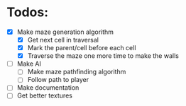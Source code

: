 # Todos:
  - [x] Make maze generation algorithm
    - [x] Get next cell in traversal 
    - [x] Mark the parent/cell before each cell
    - [x] Traverse the maze one more time to make the walls
  - [ ] Make AI
    - [ ] Make maze pathfinding algorithm
    - [ ] Follow path to player
  - [ ] Make documentation
  - [ ] Get better textures

